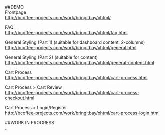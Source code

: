 ##DEMO  
Frontpage  
http://bcoffee-projects.com/work/bringitbay/xhtml/  
  
FAQ  
http://bcoffee-projects.com/work/bringitbay/xhtml/faq.html

General Styling (Part 1) (suitable for dashboard content, 2-columns)  
http://bcoffee-projects.com/work/bringitbay/xhtml/general.html

General Styling (Part 2) (suitable for content)  
http://bcoffee-projects.com/work/bringitbay/xhtml/general-content.html  

Cart Process  
http://bcoffee-projects.com/work/bringitbay/xhtml/cart-process.html  

Cart Process > Cart Review  
http://bcoffee-projects.com/work/bringitbay/xhtml/cart-process-checkout.html    

Cart Process > Login/Register  
http://bcoffee-projects.com/work/bringitbay/xhtml/cart-process-login.html  

##WORK IN PROGRESS  
..